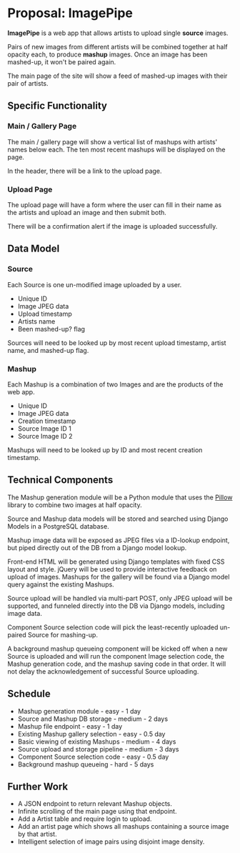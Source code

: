 # Proposal: ImagePipe

**ImagePipe** is a web app that allows artists to upload single **source** images.

Pairs of new images from different artists will be combined together at half opacity each, to produce **mashup** images.
Once an image has been mashed-up, it won't be paired again.

The main page of the site will show a feed of mashed-up images with their pair of artists.

## Specific Functionality

### Main / Gallery Page

The main / gallery page will show a vertical list of mashups with artists' names below each.
The ten most recent mashups will be displayed on the page.

In the header, there will be a link to the upload page.

### Upload Page

The upload page will have a form where the user can fill in their name as the artists and upload an image and then submit both.

There will be a confirmation alert if the image is uploaded successfully.

## Data Model

### Source

Each Source is one un-modified image uploaded by a user.

* Unique ID
* Image JPEG data
* Upload timestamp
* Artists name
* Been mashed-up? flag

Sources will need to be looked up by most recent upload timestamp, artist name, and mashed-up flag.

### Mashup

Each Mashup is a combination of two Images and are the products of the web app.

* Unique ID
* Image JPEG data
* Creation timestamp
* Source Image ID 1
* Source Image ID 2

Mashups will need to be looked up by ID and most recent creation timestamp.

## Technical Components

The Mashup generation module will be a Python module that uses the [Pillow](http://pillow.readthedocs.io/en/3.2.x/) library to combine two images at half opacity.

Source and Mashup data models will be stored and searched using Django Models in a PostgreSQL database.

Mashup image data will be exposed as JPEG files via a ID-lookup endpoint, but piped directly out of the DB from a Django model lookup.

Front-end HTML will be generated using Django templates with fixed CSS layout and style.
jQuery will be used to provide interactive feedback on upload of images.
Mashups for the gallery will be found via a Django model query against the existing Mashups.

Source upload will be handled via multi-part POST, only JPEG upload will be supported, and funneled directly into the DB via Django models, including image data.

Component Source selection code will pick the least-recently uploaded un-paired Source for mashing-up.

A background mashup queueing component will be kicked off when a new Source is uploaded and will run the component Image selection code, the Mashup generation code, and the mashup saving code in that order.
It will not delay the acknowledgement of successful Source uploading.

## Schedule

* Mashup generation module - easy - 1 day
* Source and Mashup DB storage - medium - 2 days
* Mashup file endpoint - easy - 1 day
* Existing Mashup gallery selection - easy - 0.5 day
* Basic viewing of existing Mashups - medium - 4 days
* Source upload and storage pipeline - medium - 3 days
* Component Source selection code - easy - 0.5 day
* Background mashup queueing - hard - 5 days

## Further Work

* A JSON endpoint to return relevant Mashup objects.
* Infinite scrolling of the main page using that endpoint.
* Add a Artist table and require login to upload.
* Add an artist page which shows all mashups containing a source image by that artist.
* Intelligent selection of image pairs using disjoint image density.
